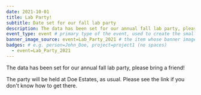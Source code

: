 ```yaml
---
date: 2021-10-01
title: Lab Party!
subtitle: Date set for our fall lab party
description: The data has been set for our annual fall lab party, please bring a friend!
event_type: event # primary type of the event, used to create the small, colored post callout
banner_image_source: event=Lab_Party_2021 # the item whose banner image will be adopted by this event
badges: # e.g. person=John_Doe, project=project1 (no spaces)
  - event=Lab_Party_2021
---
```


The data has been set for our annual fall lab party, please bring a friend!

The party will be held at Doe Estates, as usual. Please see the link 
if you don't know how to get there.
